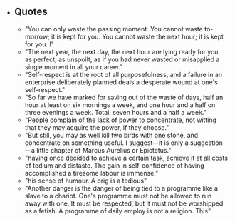 - ## Quotes
	- "You can only waste the passing moment. You cannot waste to-morrow; it is kept for you. You cannot waste the next hour; it is kept for you. I"
	- "The next year, the next day, the next hour are lying ready for you, as perfect, as unspoilt, as if you had never wasted or misapplied a single moment in all your career."
	- "Self-respect is at the root of all purposefulness, and a failure in an enterprise deliberately planned deals a desperate wound at one's self-respect."
	- "So far we have marked for saving out of the waste of days, half an hour at least on six mornings a week, and one hour and a half on three evenings a week. Total, seven hours and a half a week."
	- "People complain of the lack of power to concentrate, not witting that they may acquire the power, if they choose."
	- "But still, you may as well kill two birds with one stone, and concentrate on something useful. I suggest—it is only a suggestion—a little chapter of Marcus Aurelius or Epictetus."
	- "having once decided to achieve a certain task, achieve it at all costs of tedium and distaste. The gain in self-confidence of having accomplished a tiresome labour is immense."
	- "his sense of humour. A prig is a tedious"
	- "Another danger is the danger of being tied to a programme like a slave to a chariot. One's programme must not be allowed to run away with one. It must be respected, but it must not be worshipped as a fetish. A programme of daily employ is not a religion. This"
